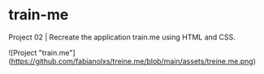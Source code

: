 # train-me

Project 02 | Recreate the application train.me using HTML and CSS.

![Project "train.me"] (https://github.com/fabianolxs/treine.me/blob/main/assets/treine.me.png)
